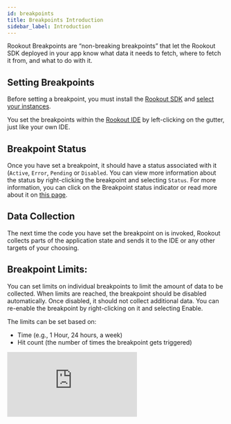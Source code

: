 ```yaml
---
id: breakpoints
title: Breakpoints Introduction
sidebar_label: Introduction
---
```

Rookout Breakpoints are “non-breaking breakpoints” that let the Rookout SDK deployed in your app know what data it needs to fetch, where to fetch it from, and what to do with it.  

## Setting Breakpoints

Before setting a breakpoint, you must install the [Rookout SDK](setup-intro.md) and [select your instances](debug-session-setup.md).

You set the breakpoints within the [Rookout IDE](https://app.rookout.com) by left-clicking on the gutter, just like your own IDE.  

## Breakpoint Status

Once you have set a breakpoint, it should have a status associated with it (`Active`, `Error`, `Pending` or `Disabled`. You can view more information about the status by right-clicking the breakpoint and selecting `Status`.
For more information, you can click on the Breakpoint status indicator or read more about it on [this page](breakpoints-status.md).  

## Data Collection

The next time the code you have set the breakpoint on is invoked, Rookout collects parts of the application state and sends it to the IDE or any other targets of your choosing.

## Breakpoint Limits:

You can set limits on individual breakpoints to limit the amount of data to be collected. When limits are reached, the breakpoint should be disabled automatically. Once disabled, it should not collect additional data. You can re-enable the breakpoint by right-clicking on it and selecting Enable.

The limits can be set based on:

-   Time (e.g., 1 Hour, 24 hours, a week)
-   Hit count (the number of times the breakpoint gets triggered)

<iframe width={560} height={315} src="https://youtube.com/embed/nQGP8GUpWXY" frameBorder="0" allow="autoplay; encrypted-media;" allowFullScreen={true} />
